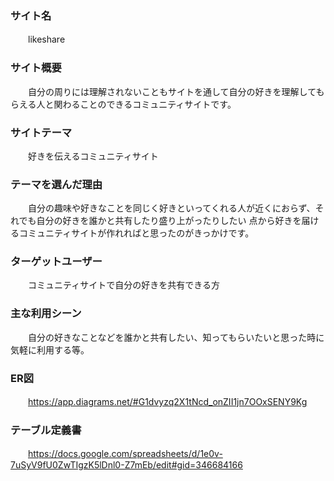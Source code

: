 ### サイト名

　　likeshare

### サイト概要

　　自分の周りには理解されないこともサイトを通して自分の好きを理解してもらえる人と関わることのできるコミュニティサイトです。

### サイトテーマ

　　好きを伝えるコミュニティサイト

### テーマを選んだ理由

　　自分の趣味や好きなことを同じく好きといってくれる人が近くにおらず、それでも自分の好きを誰かと共有したり盛り上がったりしたい 点から好きを届けるコミュニティサイトが作れればと思ったのがきっかけです。

### ターゲットユーザー

　　コミュニティサイトで自分の好きを共有できる方

### 主な利用シーン

　　自分の好きなことなどを誰かと共有したい、知ってもらいたいと思った時に気軽に利用する等。

### ER図

　　https://app.diagrams.net/#G1dvyzq2X1tNcd_onZII1jn7OOxSENY9Kg

### テーブル定義書

　　https://docs.google.com/spreadsheets/d/1e0v-7uSyV9fU0ZwTIgzK5lDnl0-Z7mEb/edit#gid=346684166
